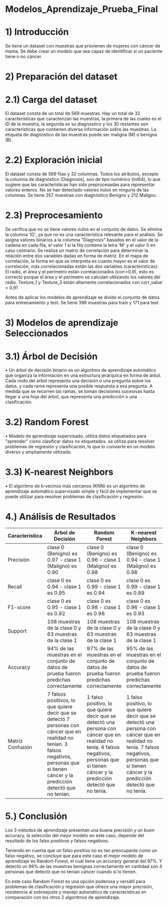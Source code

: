 # Modelos_Aprendizaje_Prueba_Final
# 1) Introducción
Se tiene un dataset con muestras que provienen de mujeres con cáncer de mama. Se debe crear un modelo que sea capaz de identificar si un paciente tiene o no cáncer.

# 2) Preparación del dataset
# 2.1) Carga del dataset
El dataset consta de un total de 569 muestras. Hay un total de 32 características que caracterizan las muestras, la primera de las cuales es el ID de la muestra, la segunda es su diagnóstico y los 30 restantes son características que contienen diversa información sobre las muestras. La etiqueta de diagnóstico de las muestras puede ser maligna (M) o benigna (B).

# 2.2) Exploración inicial
El dataset consta de 569 filas y 32 columnas. Todos los atributos, excepto la columna de diagnóstico (Diagnosis), son de tipo numérico (int64), lo que sugiere que las características han sido preprocesadas para representar valores enteros. No se han detectado valores nulos en ninguna de las columnas.
Se tiene 357 muestras con diagnóstico Benigno y 212 Maligno.

# 2.3) Preprocesamiento
Se verifica que no se tiene valores nulos en el conjunto de datos.
Se elimina la columna 'ID', ya que no es una característica relevante para el análisis.
Se asigna valores binarios a la columna "Diagnosis" basados en el valor de la cadena en cada fila, el valor 1 si la fila contiene la letra 'M' y el valor 0 en caso contrario.
Se realiza un matriz de correlación para determinar la relación entre dos variables dadas en forma de matriz.
En el mapa de correlación, la forma en que se interpreta es cuanto mayor es el valor de correlación, más correlacionadas están las dos variables (características): El radio, el área y el perímetro están correlacionados (corr>0,9), esto es correcto porque el área y el perímetro se calculan utilizando los valores del radio.
Texture_1 y Texture_3 están altamente correlacionados con corr_value = 0,91 

Antes de aplicar los modelos de aprendizaje se divido el conjunto de datos para entrenamiento y test. Se tiene 398 muestras para train y 171 para test


# 3) Modelos de aprendizaje Seleccionados
# 3.1) Árbol de Decisión
•	Un árbol de decisión binario es un algoritmo de aprendizaje automático que organiza la información en una estructura jerárquica en forma de árbol. Cada nodo del árbol representa una decisión o una pregunta sobre los datos, y cada rama representa una posible respuesta a esa pregunta. A medida que se recorren las ramas, se toman decisiones sucesivas hasta llegar a una hoja del árbol, que representa una predicción o una clasificación.

# 3.2) Random Forest
•	Modelo de aprendizaje supervisado, utiliza datos etiquetados para "aprender" cómo clasificar datos no etiquetados. se utiliza para resolver problemas de regresión y clasificación, lo que lo convierte en un modelo diverso y ampliamente utilizado.

# 3.3) K-nearest Neighbors
•	El algoritmo de k-vecinos más cercanos (KNN) es un algoritmo de aprendizaje automático supervisado simple y fácil de implementar que se puede utilizar para resolver problemas de clasificación y regresión. 

# 4.) Análisis de Resultados
| Característica | Árbol de Decisión | Random Forest  | K-nearest Neighbors |
| -------------- | ----------------- | -------------- | ------------------- |
| Precisión | clase 0 (Benigno) es 0.97 - clase 1 (Maligno) es 0.90  | clase 0 (Benigno) es 0.96 - clase 1 (Maligno) es 0.98 | clase 0 (Benigno) es 0.94 - clase 1 (Maligno) es 0.98  |
| Recall  | clase 0 es 0.94 - clase 1 es 0.95 | clase 0 es 0.99 - clase 1 es 0.94  | clase 0 es 0.99 - clase 1 es 0.89 |
| F1-score | clase 0 es 0.95 - clase 1 es 0.92  | clase 0 es 0.98 - clase 1 es 0.96 | clase 0 es 0.96 - clase 1 es 0.93 |
| Support | 108 muestras de la clase 0 y 63 muestras de la clase 1 | 108 muestras de la clase 0 y 63 muestras de la clase 1 | 108 muestras de la clase 0 y 63 muestras de la clase 1  |
| Accuracy | 94% de las muestras en el conjunto de datos de prueba fueron predichas correctamente  | 97% de las muestras en el conjunto de datos de prueba fueron predichas correctamente | 95% de las muestras en el conjunto de datos de prueba fueron predichas correctamente |
| Matriz Confusión | 7 falsos positivos, lo que quiere decir que se detectó 7 personas con cáncer que en realidad no tenían. 3 falsos negativos, personas que si tienen cáncer y la predicción detectó que no tenían.  | 1 falso positivo, lo que quiere decir que se detectó una persona con cáncer que en realidad no tenía. 4 falsos negativos, personas que si tienen cáncer y la predicción detectó que no tenía. | 1 falso positivo, lo que quiere decir que se detectó una persona con cáncer que en realidad no tenía. 7 falsos negativos, personas que si tienen cáncer y la predicción detectó que no tenía. |

# 5.) Conclusión
Los 3 métodos de aprendizaje presentan una buena precisión y un buen accuracy, la selección del mejor modelo en este caso, depende del resultado de los falso positivos y falsos negativos.

Teniendo en cuenta que un falso positivo no es tan preocupante como un falso negativo, se concluye que para este caso el mejor modelo de aprendizaje es Random Forest, el cual tiene un accuracy general del 97%. Y detectó un 98% de las muestras benignas correctamente en cantidad son 4 personas que detectó que no tenian cáncer cuando si lo tienen.

En este caso Random Forest es una opción poderosa y versátil para problemas de clasificación y regresión que ofrece una mayor precisión, resistencia al sobreajuste y manejo automático de características en comparación con los otros 2 algoritmos de aprendizaje.

